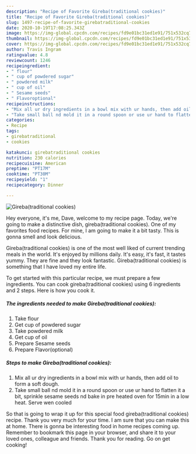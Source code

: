 ```yaml
---
description: "Recipe of Favorite Gireba(traditional cookies)"
title: "Recipe of Favorite Gireba(traditional cookies)"
slug: 1497-recipe-of-favorite-girebatraditional-cookies
date: 2020-10-19T17:08:25.343Z
image: https://img-global.cpcdn.com/recipes/fd9e01bc31ed1e91/751x532cq70/girebatraditional-cookies-recipe-main-photo.jpg
thumbnail: https://img-global.cpcdn.com/recipes/fd9e01bc31ed1e91/751x532cq70/girebatraditional-cookies-recipe-main-photo.jpg
cover: https://img-global.cpcdn.com/recipes/fd9e01bc31ed1e91/751x532cq70/girebatraditional-cookies-recipe-main-photo.jpg
author: Travis Ingram
ratingvalue: 4.8
reviewcount: 1246
recipeingredient:
- " flour"
- " cup of powdered sugar"
- " powdered milk"
- " cup of oil"
- " Sesame seeds"
- " Flavoroptional"
recipeinstructions:
- "Mix all ur dry ingredients in a bowl mix with ur hands, then add oil to form a soft dough."
- "Take small ball nd mold it in a round spoon or use ur hand to flatten it a bit, sprinkle sesame seeds nd bake in pre heated oven for 15min in a low heat. Serve wen cooled"
categories:
- Recipe
tags:
- girebatraditional
- cookies

katakunci: girebatraditional cookies 
nutrition: 230 calories
recipecuisine: American
preptime: "PT17M"
cooktime: "PT30M"
recipeyield: "1"
recipecategory: Dinner

---
```



![Gireba(traditional cookies)](https://img-global.cpcdn.com/recipes/fd9e01bc31ed1e91/751x532cq70/girebatraditional-cookies-recipe-main-photo.jpg)

Hey everyone, it's me, Dave, welcome to my recipe page. Today, we're going to make a distinctive dish, gireba(traditional cookies). One of my favorites food recipes. For mine, I am going to make it a bit tasty. This is gonna smell and look delicious.

Gireba(traditional cookies) is one of the most well liked of current trending meals in the world. It's enjoyed by millions daily. It's easy, it's fast, it tastes yummy. They are fine and they look fantastic. Gireba(traditional cookies) is something that I have loved my entire life.




To get started with this particular recipe, we must prepare a few ingredients. You can cook gireba(traditional cookies) using 6 ingredients and 2 steps. Here is how you cook it.

<!--inarticleads1-->

##### The ingredients needed to make Gireba(traditional cookies):

1. Take  flour
1. Get  cup of powdered sugar
1. Take  powdered milk
1. Get  cup of oil
1. Prepare  Sesame seeds
1. Prepare  Flavor(optional)




<!--inarticleads2-->

##### Steps to make Gireba(traditional cookies):

1. Mix all ur dry ingredients in a bowl mix with ur hands, then add oil to form a soft dough.
1. Take small ball nd mold it in a round spoon or use ur hand to flatten it a bit, sprinkle sesame seeds nd bake in pre heated oven for 15min in a low heat. Serve wen cooled




So that is going to wrap it up for this special food gireba(traditional cookies) recipe. Thank you very much for your time. I am sure that you can make this at home. There is gonna be interesting food in home recipes coming up. Remember to bookmark this page in your browser, and share it to your loved ones, colleague and friends. Thank you for reading. Go on get cooking!
